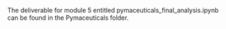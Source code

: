 The deliverable for module 5 entitled pymaceuticals_final_analysis.ipynb can be found in the Pymaceuticals folder.